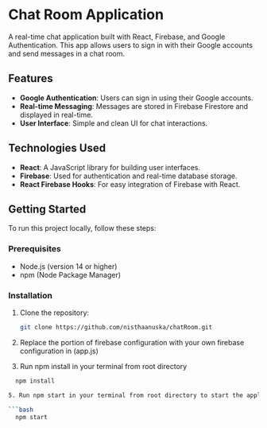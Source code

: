 # Chat Room Application

A real-time chat application built with React, Firebase, and Google Authentication. This app allows users to sign in with their Google accounts and send messages in a chat room.

## Features

- **Google Authentication**: Users can sign in using their Google accounts.
- **Real-time Messaging**: Messages are stored in Firebase Firestore and displayed in real-time.
- **User Interface**: Simple and clean UI for chat interactions.

## Technologies Used

- **React**: A JavaScript library for building user interfaces.
- **Firebase**: Used for authentication and real-time database storage.
- **React Firebase Hooks**: For easy integration of Firebase with React.

## Getting Started

To run this project locally, follow these steps:

### Prerequisites

- Node.js (version 14 or higher)
- npm (Node Package Manager)

### Installation

1. Clone the repository:

   ```bash
   git clone https://github.com/nisthaanuska/chatRoom.git


2. Replace the portion of firebase configuration with your own firebase configuration in (app.js)
   
4. Run npm install in your terminal from root directory
   
 ```bash
   npm install

 5. Run npm start in your terminal from root directory to start the application
   
 ```bash
   npm start

   
